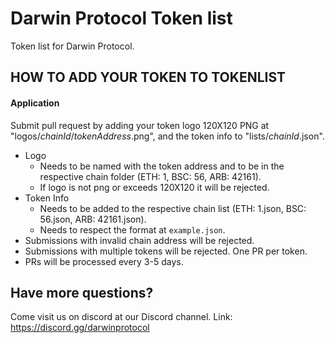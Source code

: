 # Darwin Protocol Token list
 Token list for Darwin Protocol.

 ## HOW TO ADD YOUR TOKEN TO TOKENLIST
 
 #### Application
 Submit pull request by adding your token logo 120X120 PNG at "logos/*chainId*/*tokenAddress*.png", and the token info to "lists/*chainId*.json".
 - Logo
   - Needs to be named with the token address and to be in the respective chain folder (ETH: 1, BSC: 56, ARB: 42161).
   - If logo is not png or exceeds 120X120 it will be rejected.
 - Token Info
   - Needs to be added to the respective chain list (ETH: 1.json, BSC: 56.json, ARB: 42161.json).
   - Needs to respect the format at `example.json`.
 - Submissions with invalid chain address will be rejected.
 - Submissions with multiple tokens will be rejected. One PR per token.
 - PRs will be processed every 3-5 days.


 ## Have more questions?
 Come visit us on discord at our Discord channel. 
 Link: https://discord.gg/darwinprotocol
